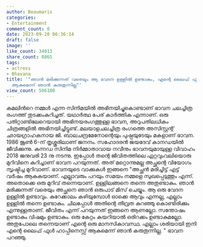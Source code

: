 ```yaml
---
author: Beaumaris
categories:
- Entertainment
comment_count: 0
date: 2023-09-20 06:36:14
draft: false
image: ''
like_count: 34013
share_count: 8865
tags:
- actress
- Bhavana
title: '"ഞാൻ മരിക്കുന്നത് വരെയും ആ വേദന ഉള്ളിൽ ഉണ്ടാകും, എന്റെ ലൈഫ് ഫുൾ ഹാപ്പിനെസ്സ്
  ആകുമെന്ന് ഞാൻ കരുതുന്നില്ല"'
view_count: 506100
---
```


കമലിൻറെ നമ്മൾ എന്ന സിനിമയിൽ അഭിനയിച്ചുകൊണ്ടാണ്‌ ഭാവന ചലച്ചിത്ര രംഗത്ത് തുടക്കംകുറിച്ചത്. യഥാർത്ഥ പേര് കാർത്തിക എന്നാണ്. ഒരു പതിറ്റാണ്ടിലേറെയായി അഭിനയരംഗത്തുള്ള ഭാവന, അറുപതിലധികം ചിത്രങ്ങളിൽ അഭിനയിച്ചിട്ടുണ്ട്..മലയാളചലച്ചിത്ര രം‌ഗത്തെ അസിസ്റ്റന്റ് ഛായഗ്രാഹകനായ ജി. ബാലചന്ദ്രമേനോന്റെയും പുഷ്പയുടേയും മകളാണ് ഭാവന. 1986 ജൂൺ 6-ന് തൃശ്ശൂരിലാണ് ജനനം. സഹോദരൻ ജയദേവ് കാനഡയിൽ ജീവിക്കുന്നു. കന്നഡ സിനിമ നിർമ്മാതാവായ നവീനും ഭാവനയുമായുള്ള വിവാഹം 2018 ജനുവരി 23 നു നടന്നു. ഇപ്പോൾ തന്റെ ജീവിതത്തിലെ ഏറ്റവുംവലിയൊരു മുറിവിനെ കുറിച്ചാണ് ഭാവന പറയുന്നത്. അത് മറ്റൊന്നുമല്ല അച്ഛന്റെ വിയോഗം സൃഷ്ടിച്ച മുറിവാണ്. ഭാവനയുടെ വാക്കുകൾ ഇങ്ങനെ "അച്ഛൻ മരിച്ചിട്ട് എട്ട് വർഷം ആകുകയാണ്. എല്ലാവരും പറയും സമയം നമ്മളെ സുഖപ്പെടുത്തും എന്ന്. അതൊക്കെ ഒരു മുറിവ് തന്നെയാണ്. ഉള്ളിലങ്ങനെ തന്നെ അതുണ്ടാകും. ഞാൻ മരിക്കുന്നത് വരെയും അച്ഛനെ ഞാൻ ഒരുപാട് മിസ് ചെയ്യും. ആ ഒരു വേദന ഉള്ളിൽ ഉണ്ടാവും. കുറേക്കാലം കഴിയുമ്പോൾ ഓക്കെ ആവും എന്നല്ല, എല്ലാം ഉള്ളിൽ തന്നെ ഉണ്ടാകും. ചിലപ്പോൾ അതിന്റെ തീവ്രത കുറഞ്ഞു കൊണ്ടിരിക്കും എന്നുള്ളതാണ്. ജീവിതം എന്ന് പറയുന്നത് ഇങ്ങനെ ആണല്ലോ. സന്തോഷം ഉണ്ടാകും വിഷമും ഉണ്ടാകും. ഒരു കേറ്റം കയറിയാൽ ഒരിറക്കം ഉണ്ടാകുമല്ലോ. അതുപോലെ തന്നെയാണ് എന്റെ ഒരു മാനസികാവസ്ഥ. എല്ലാം ശരിയായി ഇനി എന്റെ ലൈഫ് ഫുൾ ഹാപ്പിനെസ്സ് ആകുമെന്ന് ഞാൻ കരുതുന്നില്ല. " ഭാവന പറഞ്ഞു.